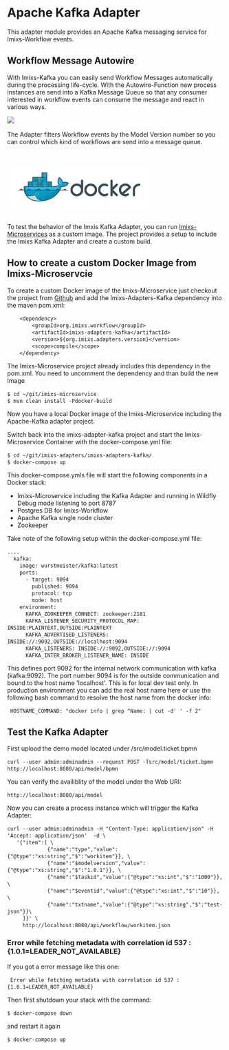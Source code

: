 # Apache Kafka Adapter

This adapter module provides an Apache Kafka messaging service for Imixs-Workflow events.

## Workflow Message Autowire

With Imixs-Kafka you can easily send Workflow Messages automatically during the processing life-cycle. With the Autowire-Function new process instances are send into a Kafka Message Queue so that any consumer interested in workflow events can consume the message and react in various ways.

<img src="./uml/kafka-adapter-prodcuer.png" />

The Adapter filters Workflow events by the Model Version number so you can control which kind of workflows are send into a message queue. 

# <img src="https://github.com/imixs/imixs-microservice/raw/master/small_h-trans.png">

To test the behavior of the Imxis Kafka Adapter, you can run [Imixs-Microservices](https://github.com/imixs/imixs-microservice) as a custom image. The project provides a setup to include the Imixs Kafka Adapter and create a custom build.

## How to create a custom Docker Image from Imixs-Microservcie

To create a custom Docker image of the Imixs-Microservice just checkout the project from [Github](https://github.com/imixs/imixs-microservice) and add the Imixs-Adapters-Kafka dependency into the maven pom.xml:

		<dependency>
			<groupId>org.imixs.workflow</groupId>
			<artifactId>imixs-adapters-kafka</artifactId>
			<version>${org.imixs.adapters.version}</version>
			<scope>compile</scope>
		</dependency>
		
The Imixs-Microservice project already includes this dependency in the pom.xml. You need to uncomment the dependency and than build the new Image


	$ cd ~/git/imixs-microservice
	$ mvn clean install -Pdocker-build
	
Now you have a local Docker image of the Imixs-Microservice including the Apache-Kafka adapter project.

Switch back into the imixs-adapter-kafka project and start the Imixs-Microservice Container with the docker-compose.yml file:

	$ cd ~/git/imixs-adapters/imixs-adapters-kafka/
	$ docker-compose up


This docker-compose.ymls file will start the following components in a Docker stack:

 * Imixs-Microservice including the Kafka Adapter and running in Wildfly Debug mode listening to port 8787 
 * Postgres DB for Imixs-Workflow
 * Apache Kafka single node cluster
 * Zookeeper 
 
Take note of the following setup within the docker-compose.yml file:

	....
	  kafka:
	    image: wurstmeister/kafka:latest
	    ports:
	      - target: 9094
	        published: 9094
	        protocol: tcp
	        mode: host
	    environment:
	      KAFKA_ZOOKEEPER_CONNECT: zookeeper:2181
	      KAFKA_LISTENER_SECURITY_PROTOCOL_MAP: INSIDE:PLAINTEXT,OUTSIDE:PLAINTEXT
	      KAFKA_ADVERTISED_LISTENERS: INSIDE://:9092,OUTSIDE://localhost:9094
	      KAFKA_LISTENERS: INSIDE://:9092,OUTSIDE://:9094
	      KAFKA_INTER_BROKER_LISTENER_NAME: INSIDE


This defines port 9092 for the internal network communication with kafka (kafka:9092). The port number 9094 is for the outside communication and bound to the host name 'localhost'. This is for local dev test only. In production environment you can add the real host name here or use the following bash command to resolve the host name from the docker info: 

	 HOSTNAME_COMMAND: "docker info | grep ^Name: | cut -d' ' -f 2" 
	 
 
 

## Test the Kafka Adapter

First upload the demo model located under /src/model.ticket.bpmn


	curl --user admin:adminadmin --request POST -Tsrc/model/ticket.bpmn http://localhost:8080/api/model/bpmn

You can verify the availiblity of the model under the Web URI:

	http://localhost:8080/api/model

Now you can create a process instance which will trigger the Kafka Adapter:


	curl --user admin:adminadmin -H "Content-Type: application/json" -H 'Accept: application/json'  -d \
       '{"item":[ \
                 {"name":"type","value":{"@type":"xs:string","$":"workitem"}}, \
                 {"name":"$modelversion","value":{"@type":"xs:string","$":"1.0.1"}}, \
                 {"name":"$taskid","value":{"@type":"xs:int","$":"1000"}}, \
                 {"name":"$eventid","value":{"@type":"xs:int","$":"10"}}, \
                 {"name":"txtname","value":{"@type":"xs:string","$":"test-json"}}\
         ]}' \
         http://localhost:8080/api/workflow/workitem.json
         	

###  Error while fetching metadata with correlation id 537 : {1.0.1=LEADER_NOT_AVAILABLE}

If you got a error message like this one:

	 Error while fetching metadata with correlation id 537 : {1.0.1=LEADER_NOT_AVAILABLE}


Then first shutdown your stack with the command:

	$ docker-compose down

and restart it again

	$ docker-compose up

